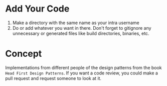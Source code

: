 # Add Your Code
1. Make a directory with the same name as your intra username
2. Do or add whatever you want in there. Don't forget to gitignore any unnecessary or generated files like build directories, binaries, etc.

# Concept
Implementations from different people of the design patterns from the book `Head First Design Patterns`.
If you want a code review, you could make a pull request and request someone to look at it.
